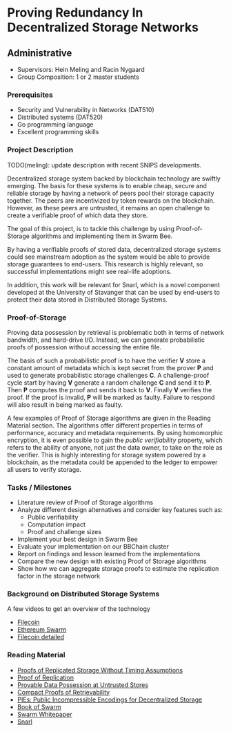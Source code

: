 # Proving Redundancy In Decentralized Storage Networks

## Administrative

- Supervisors: Hein Meling and Racin Nygaard
- Group Composition: 1 or 2 master students

### Prerequisites

- Security and Vulnerability in Networks (DAT510)
- Distributed systems (DAT520)
- Go programming language
- Excellent programming skills

### Project Description

TODO(meling): update description with recent SNIPS developments.

Decentralized storage system backed by blockchain technology are swiftly emerging.
The basis for these systems is to enable cheap, secure and reliable storage by having a network of peers pool their storage capacity together.
The peers are incentivized by token rewards on the blockchain.
However, as these peers are untrusted, it remains an open challenge to create a verifiable proof of which data they store.

The goal of this project, is to tackle this challenge by using Proof-of-Storage algorithms and implementing them in Swarm Bee.

By having a verifiable proofs of stored data, decentralized storage systems could see mainstream adoption as the system would be able to provide storage guarantees to end-users. This research is highly relevant, so successful implementations might see real-life adoptions.

In addition, this work will be relevant for Snarl, which is a novel component developed at the University of Stavanger that can be used by end-users to protect their data stored in Distributed Storage Systems.

### Proof-of-Storage

Proving data possession by retrieval is problematic both in terms of network bandwidth, and hard-drive I/O.
Instead, we can generate probabilistic proofs of possession without accessing the entire file.

The basis of such a probabilistic proof is to have the verifier **V** store a constant amount of metadata which is kept secret from the prover **P** and used to generate probabilistic storage challenges **C**.
A challenge-proof cycle start by having **V** generate a random challenge **C** and send it to **P**.
Then **P** computes the proof and sends it back to **V**.
Finally **V** verifies the proof.
If the proof is invalid, **P** will be marked as faulty.
Failure to respond will also result in being marked as faulty.

A few examples of Proof of Storage algorithms are given in the Reading Material section.
The algorithms offer different properties in terms of performance, accuracy and metadata requirements.
By using homomorphic encryption, it is even possible to gain the *public verifiability* property, which refers to the ability of anyone, not just the data owner, to take on the role as the verifier.
This is highly interesting for storage system powered by a blockchain, as the metadata could be appended to the ledger to empower all users to verify storage.

### Tasks / Milestones

- Literature review of Proof of Storage algorithms
- Analyze different design alternatives and consider key features such as:
  - Public verifiability
  - Computation impact
  - Proof and challenge sizes
- Implement your best design in Swarm Bee
- Evaluate your implementation on our BBChain cluster
- Report on findings and lesson learned from the implementations
- Compare the new design with existing Proof of Storage algorithms
- Show how we can aggregate storage proofs to estimate the replication factor in the storage network

### Background on Distributed Storage Systems

A few videos to get an overview of the technology

- [Filecoin](https://www.youtube.com/watch?v=EClPAFPeXIQ)
- [Ethereum Swarm](https://www.youtube.com/watch?v=VgTZV471WFM)
- [Filecoin detailed](https://www.youtube.com/watch?v=P28aNAdZDi4)
  
### Reading Material

- [Proofs of Replicated Storage Without Timing Assumptions](https://eprint.iacr.org/2018/654.pdf)
- [Proof of Replication](https://filecoin.io/proof-of-replication.pdf)
- [Provable Data Possession at Untrusted Stores](https://eprint.iacr.org/2007/202.pdf)
- [Compact Proofs of Retrievability](https://eprint.iacr.org/2008/073.pdf)
- [PIEs: Public Incompressible Encodings for Decentralized Storage](https://eprint.iacr.org/2018/684.pdf)
- [Book of Swarm](https://www.ethswarm.org/The-Book-of-Swarm.pdf)
- [Swarm Whitepaper](https://www.ethswarm.org/swarm-whitepaper.pdf)
- [Snarl](https://github.com/snarlorg/bee-snarl)
